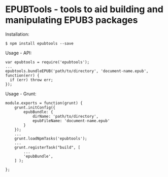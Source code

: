 # EPUBTools - tools to aid building and manipulating EPUB3 packages

Installation:

```
$ npm install epubtools --save
```

Usage - API:

```
var epubtools = require('epubtools');
...
epubtools.bundleEPUB('path/to/directory', 'document-name.epub', function(err) {
  if (err) throw err;
});
```

Usage - Grunt:

```
module.exports = function(grunt) {
    grunt.initConfig({
        epubBundle: {
            dirName: 'path/to/directory',
            epubFileName: 'document-name.epub'
        }
    });
    ...
    grunt.loadNpmTasks('epubtools');
    ...
    grunt.registerTask("build", [
        ...
        'epubBundle',
    ] );
    
};
```


